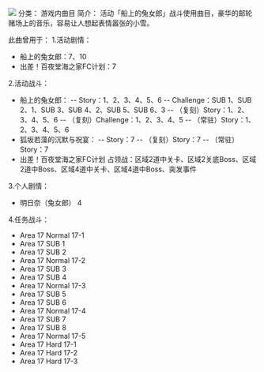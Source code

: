 ![](//static.kivo.wiki/images/music/cover/QQFSPqYeOcigQePM77wmTT1rcDlumO5d.jpg)
分类： 游戏内曲目
简介：
活动「船上的兔女郎」战斗使用曲目，豪华的邮轮赌场上的音乐，容易让人想起表情嚣张的小雪。

此曲曾用于：
1.活动剧情：
 - 船上的兔女郎：7、10
 - 出差！百夜堂海之家FC计划：7

2.活动战斗：
 - 船上的兔女郎：
 -- Story：1、2、3、4、5、6
  -- Challenge：SUB 1、SUB 2、1、SUB 3、SUB 4、2、SUB 5、SUB 6、3
  -- （复刻）Story：1、2、3、4、5、6
  -- （复刻）Challenge：1、2、3、4、5
  -- （常驻）Story：1、2、3、4、5、6
 - 狐坂若藻的沉默与祝宴：
 -- Story：7
  -- （复刻）Story：7
  -- （常驻）Story：7
 - 出差！百夜堂海之家FC计划 占领战：区域2道中关卡、区域2关底Boss、区域2道中Boss、区域4道中关卡、区域4道中Boss、突发事件

3.个人剧情：
 - 明日奈（兔女郎） 4

4.任务战斗：
 - Area 17 Normal 17-1
 - Area 17 SUB 1
 - Area 17 SUB 2
 - Area 17 Normal 17-2
 - Area 17 SUB 3
 - Area 17 SUB 4
 - Area 17 Normal 17-3
 - Area 17 SUB 5
 - Area 17 SUB 6
 - Area 17 Normal 17-4
 - Area 17 SUB 7
 - Area 17 SUB 8
 - Area 17 Normal 17-5
 - Area 17 Hard 17-1
 - Area 17 Hard 17-2
 - Area 17 Hard 17-3

